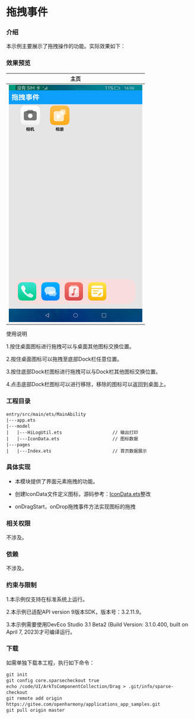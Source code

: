 # 拖拽事件

### 介绍

本示例主要展示了拖拽操作的功能。实际效果如下：

### 效果预览
|               主页              |
|--------------------------------|
|![](screenshots/devices/main.png)|

使用说明

1.按住桌面图标进行拖拽可以与桌面其他图标交换位置。

2.按住桌面图标可以拖拽至底部Dock栏任意位置。

3.按住底部Dock栏图标进行拖拽可以与Dock栏其他图标交换位置。

4.点击底部Dock栏图标可以进行移除，移除的图标可以返回到桌面上。

### 工程目录
```
entry/src/main/ets/MainAbility
|---app.ets              
|---model
|   |---HiLogUtil.ets                   // 输出打印
|   |---IconData.ets                    // 图标数据
|---pages
|   |---Index.ets                       // 首页数据展示
```

### 具体实现

* 本模块提供了界面元素拖拽的功能。

* 创建IconData文件定义图标，源码参考：[IconData.ets](entry/src/main/ets/MainAbility/model/IconData.ets)整改

* onDragStart，onDrop拖拽事件方法实现图标的拖拽

### 相关权限

不涉及。

### 依赖

不涉及。

### 约束与限制

1.本示例仅支持在标准系统上运行。

2.本示例已适配API version 9版本SDK，版本号：3.2.11.9。

3.本示例需要使用DevEco Studio 3.1 Beta2 (Build Version: 3.1.0.400, built on April 7, 2023)才可编译运行。

### 下载

如需单独下载本工程，执行如下命令：
```
git init
git config core.sparsecheckout true
echo /code/UI/ArkTsComponentCollection/Drag > .git/info/sparse-checkout
git remote add origin https://gitee.com/openharmony/applications_app_samples.git
git pull origin master
```